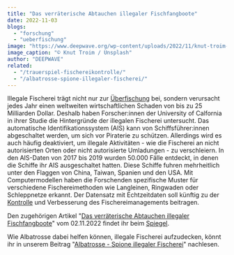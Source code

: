 ```yaml
---
title: "Das verräterische Abtauchen illegaler Fischfangboote"
date: 2022-11-03
blogs: 
  - "forschung"
  - "ueberfischung"
image: "https://www.deepwave.org/wp-content/uploads/2022/11/knut-troim-gwbjoBpUIy8-unsplash-scaled.jpg"
image_caption: "© Knut Troim / Unsplash"
author: "DEEPWAVE"
related: 
  - "/trauerspiel-fischereikontrolle/"
  - "/albatrosse-spione-illegaler-fischerei/"
---
```


Illegale Fischerei trägt nicht nur zur [Überfischung](https://www.deepwave.org/die-ozeane/ueberfischung/) bei, sondern verursacht jedes Jahr einen weltweiten wirtschaftlichen Schaden von bis zu 25 Milliarden Dollar. Deshalb haben Forscher:innen der University of Calfornia in ihrer Studie die Hintergründe der illegalen Fischerei untersucht. Das automatische Identifikationssystem (AIS) kann von Schiffsführer:innen abgeschaltet werden, um sich vor Piraterie zu schützen. Allerdings wird es auch häufig deaktiviert, um illegale Aktivitäten - wie die Fischerei an nicht autorisierten Orten oder nicht autorisierte Umladungen - zu verschleiern. In den AIS-Daten von 2017 bis 2019 wurden 50.000 Fälle entdeckt, in denen die Schiffe ihr AIS ausgeschaltet hatten. Diese Schiffe fuhren mehrheitlich unter den Flaggen von China, Taiwan, Spanien und den USA. Mit Computermodellen haben die Forschenden spezifische Muster für verschiedene Fischereimethoden wie Langleinen, Ringwaden oder Schleppnetze erkannt. Der Datensatz mit Echtzeitdaten soll künftig zu der [Kontrolle](https://www.deepwave.org/trauerspiel-fischereikontrolle/) und Verbesserung des Fischereimanagements beitragen.

Den zugehörigen Artikel "[Das verräterische Abtauchen illegaler Fischfangboote](https://www.spiegel.de/wissenschaft/fischerei-das-verraeterische-abtauchen-illegaler-fischfangboote-a-60f3a294-916e-42da-a6d1-d1e75de244ed)" vom 02.11.2022 findet ihr beim [Spiegel](https://www.spiegel.de/).

Wie Albatrosse dabei helfen können, illegale Fischerei aufzudecken, könnt ihr in unserem Beitrag "[Albatrosse - Spione illegaler Fischerei](https://www.deepwave.org/albatrosse-spione-illegaler-fischerei/)" nachlesen.

